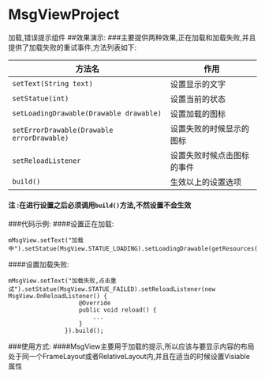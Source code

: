 # MsgViewProject
加载,错误提示组件
##效果演示:
###主要提供两种效果,正在加载和加载失败,并且提供了加载失败的重试事件,方法列表如下:

方法名 | 作用
-------- | ---
`setText(String text)` | 设置显示的文字
`setStatue(int)` | 设置当前的状态
`setLoadingDrawable(Drawable drawable)` | 设置加载的图标
`setErrorDrawable(Drawable errorDrawable)` | 设置失败的时候显示的图标
`setReloadListener` | 设置失败时候点击图标的事件
`build()` | 生效以上的设置选项

#### 注 :在进行设置之后必须调用`build()`方法,不然设置不会生效
###代码示例:
####设置正在加载:
```
mMsgView.setText("加载中").setStatue(MsgView.STATUE_LOADING).setLoadingDrawable(getResources().getDrawable(R.mipmap.ic_launcher)).build();
```
####设置加载失败:
```
mMsgView.setText("加载失败,点击重试").setStatue(MsgView.STATUE_FAILED).setReloadListener(new MsgView.OnReloadListener() {
                    @Override
                    public void reload() {
                        ...
                    }
                }).build();
```
###使用方式:
####MsgView主要用于加载的提示,所以应该与要显示内容的布局处于同一个FrameLayout或者RelativeLayout内,并且在适当的时候设置Visiable属性
